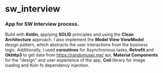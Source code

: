 # sw_interview

### App for SW Interview process.

Build with __Kotlin__, applying **SOLID** principles and using the **Clean Architecture** approach.
I also implement the **Model View ViewModel** design pattern, which abstracts the user interactions from the business logic. Additionally, I used **coroutines** for Asynchronous tasks, **Retrofit** and **Okhttp3** to get data from https://randomuser.me/ api, **Material Components** for the "design" and user experience of the app, **Coil** library for image loading and Koin fo dependency injection.
